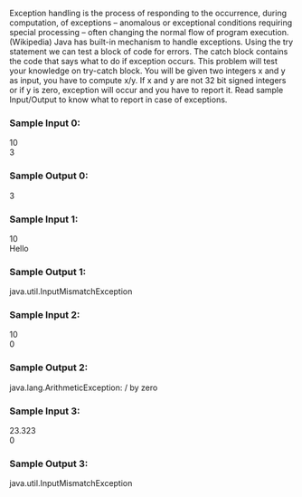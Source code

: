 Exception handling is the process of responding to the occurrence, during computation, of exceptions – anomalous or exceptional conditions requiring special processing – often changing the normal flow of program execution. (Wikipedia)
Java has built-in mechanism to handle exceptions. Using the try statement we can test a block of code for errors. The catch block contains the code that says what to do if exception occurs.
This problem will test your knowledge on try-catch block.
You will be given two integers x and y as input, you have to compute x/y. If x and y are not 32 bit signed integers or if y is zero, exception will occur and you have to report it. Read sample Input/Output to know what to report in case of exceptions.

### Sample Input 0:
10  
3  
### Sample Output 0:
3  

### Sample Input 1:
10  
Hello  
### Sample Output 1:
java.util.InputMismatchException  

### Sample Input 2:
10  
0  
### Sample Output 2:
java.lang.ArithmeticException: / by zero  

### Sample Input 3:
23.323  
0  
### Sample Output 3:
java.util.InputMismatchException  
